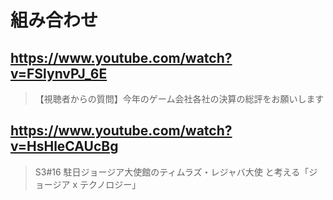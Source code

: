 # 組み合わせ

## https://www.youtube.com/watch?v=FSlynvPJ_6E

> 【視聴者からの質問】今年のゲーム会社各社の決算の総評をお願いします

## https://www.youtube.com/watch?v=HsHleCAUcBg 

> S3#16 駐日ジョージア大使館のティムラズ・レジャバ大使 と考える「ジョージア x テクノロジー」 
